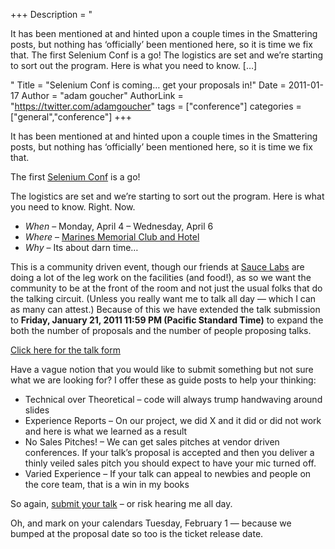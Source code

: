 +++
Description = "<p>It has been mentioned at and hinted upon a couple times in the Smattering posts, but nothing has ‘officially’ been mentioned here, so it is time we fix that. The first Selenium Conf is a go! The logistics are set and we’re starting to sort out the program. Here is what you need to know. […]</p>"
Title = "Selenium Conf is coming… get your proposals in!"
Date = 2011-01-17
Author = "adam goucher"
AuthorLink = "https://twitter.com/adamgoucher"
tags = ["conference"]
categories = ["general","conference"]
+++

<p>It has been mentioned at and hinted upon a couple times in the Smattering posts, but nothing has &#8216;officially&#8217; been mentioned here, so it is time we fix that.</p>
<p>The first <a href="http://seleniumconf.org">Selenium Conf</a> is a go!</p>
<p>The logistics are set and we&#8217;re starting to sort out the program. Here is what you need to know. Right. Now.</p>
<ul>
<li><em>When</em> &#8211; Monday, April 4 &#8211; Wednesday, April 6</li>
<li><em>Where</em> &#8211; <a href="http://www.marineclub.com/">Marines Memorial Club and Hotel</a></li>
<li><em>Why</em> &#8211; Its about darn time&#8230;</li>
</ul>
<p>This is a community driven event, though our friends at <a href="http://saucelabs.com">Sauce Labs</a> are doing a lot of the leg work on the facilities (and food!), as so we want the community to be at the front of the room and not just the usual folks that do the talking circuit. (Unless you really want me to talk all day &#8212; which I can as many can attest.) Because of this we have extended the talk submission to <strong>Friday, January 21, 2011 11:59 PM (Pacific Standard Time)</strong> to expand the both the number of proposals and the number of people proposing talks.</p>
<p><a href="https://spreadsheets1.google.com/a/saucelabs.com/viewform?formkey=dFlhX2J2cEd1UXBWaEdqeWRnX3F2MXc6MQ&amp;ndplr=1">Click here for the talk form</a></p>
<p>Have a vague notion that you would like to submit something but not sure what we are looking for? I offer these as guide posts to help your thinking:</p>
<ul>
<li>Technical over Theoretical &#8211; code will always trump handwaving around slides</li>
<li>Experience Reports &#8211; On our project, we did X and it did or did not work and here is what we learned as a result</li>
<li>No Sales Pitches! &#8211; We can get sales pitches at vendor driven conferences. If your talk&#8217;s proposal is accepted and then you deliver a thinly veiled sales pitch you should expect to have your mic turned off.</li>
<li>Varied Experience &#8211; If your talk can appeal to newbies and people on the core team, that is a win in my books</li>
</ul>
<p>So again, <a href="https://spreadsheets1.google.com/a/saucelabs.com/viewform?formkey=dFlhX2J2cEd1UXBWaEdqeWRnX3F2MXc6MQ&amp;ndplr=1">submit your talk</a> &#8211; or risk hearing me all day.</p>
<p>Oh, and mark on your calendars Tuesday, February 1 &#8212; because we bumped at the proposal date so too is the ticket release date.</p>

